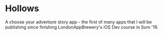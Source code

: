 # Hollows
A choose your adventure story app - the first of many apps that I will be publishing since finishing LondonAppBrewery's iOS Dev course in Sum '19.
